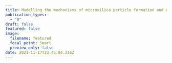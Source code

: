 ```yaml
---
title: Modelling the mechanisms of microsilica particle formation and growth
publication_types:
  - "0"
draft: false
featured: false
image:
  filename: featured
  focal_point: Smart
  preview_only: false
date: 2021-11-17T23:45:04.216Z
---
```

